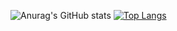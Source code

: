 ![Anurag's GitHub stats](https://github-readme-stats.vercel.app/api?username=GabrielAllba&show_icons=true&theme=buefy)
[![Top Langs](https://github-readme-stats.vercel.app/api/top-langs/?username=GabrielAllba&theme=buefy&langs_count=12&layout=compact&hide_language=scss)](https://github.com/anuraghazra/github-readme-stats)
